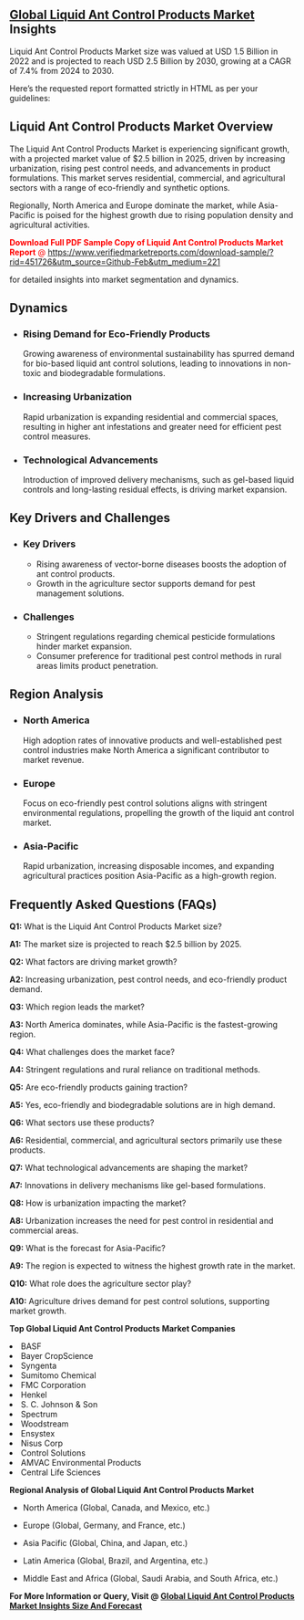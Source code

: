 <h2><a href="https://www.verifiedmarketreports.com/download-sample/?rid=451726&amp;utm_source=Github&amp;utm_medium=221" target="_blank">Global Liquid Ant Control Products Market</a> Insights</h2><p>Liquid Ant Control Products Market size was valued at USD 1.5 Billion in 2022 and is projected to reach USD 2.5 Billion by 2030, growing at a CAGR of 7.4% from 2024 to 2030.</p><p>Here’s the requested report formatted strictly in HTML as per your guidelines: <!DOCTYPE html> <html lang="en"> <head> <meta charset="UTF-8"> <meta name="viewport" content="width=device-width, initial-scale=1.0"> <meta name="description" content="Comprehensive industry insights into the Liquid Ant Control Products Market, including market value, dynamics, key drivers, challenges, and regional analysis."> <meta name="keywords" content="Liquid Ant Control Products Market, Industry Dynamics, Market Trends, Market Value"> <meta name="author" content="Industry Insights"> <title>Liquid Ant Control Products Market Insights</title> </head> <body> <h2>Liquid Ant Control Products Market Overview</h2> <p>The Liquid Ant Control Products Market is experiencing significant growth, with a projected market value of $2.5 billion in 2025, driven by increasing urbanization, rising pest control needs, and advancements in product formulations. This market serves residential, commercial, and agricultural sectors with a range of eco-friendly and synthetic options.</p> <p>Regionally, North America and Europe dominate the market, while Asia-Pacific is poised for the highest growth due to rising population density and agricultural activities. <p><span class=""><span style="color: #ff0000;"><strong>Download Full PDF Sample Copy of Liquid Ant Control Products Market Report</strong> @ </span><a href="https://www.verifiedmarketreports.com/download-sample/?rid=451726&amp;utm_source=Github-Feb&amp;utm_medium=221" target="_blank">https://www.verifiedmarketreports.com/download-sample/?rid=451726&amp;utm_source=Github-Feb&amp;utm_medium=221</a></span></p> for detailed insights into market segmentation and dynamics.</p> <h2>Dynamics</h2> <ul> <li> <h3>Rising Demand for Eco-Friendly Products</h3> <p>Growing awareness of environmental sustainability has spurred demand for bio-based liquid ant control solutions, leading to innovations in non-toxic and biodegradable formulations.</p> </li> <li> <h3>Increasing Urbanization</h3> <p>Rapid urbanization is expanding residential and commercial spaces, resulting in higher ant infestations and greater need for efficient pest control measures.</p> </li> <li> <h3>Technological Advancements</h3> <p>Introduction of improved delivery mechanisms, such as gel-based liquid controls and long-lasting residual effects, is driving market expansion.</p> </li> </ul> <h2>Key Drivers and Challenges</h2> <ul> <li> <h3>Key Drivers</h3> <ul> <li>Rising awareness of vector-borne diseases boosts the adoption of ant control products.</li> <li>Growth in the agriculture sector supports demand for pest management solutions.</li> </ul> </li> <li> <h3>Challenges</h3> <ul> <li>Stringent regulations regarding chemical pesticide formulations hinder market expansion.</li> <li>Consumer preference for traditional pest control methods in rural areas limits product penetration.</li> </ul> </li> </ul> <h2>Region Analysis</h2> <ul> <li> <h3>North America</h3> <p>High adoption rates of innovative products and well-established pest control industries make North America a significant contributor to market revenue.</p> </li> <li> <h3>Europe</h3> <p>Focus on eco-friendly pest control solutions aligns with stringent environmental regulations, propelling the growth of the liquid ant control market.</p> </li> <li> <h3>Asia-Pacific</h3> <p>Rapid urbanization, increasing disposable incomes, and expanding agricultural practices position Asia-Pacific as a high-growth region.</p> </li> </ul> <h2>Frequently Asked Questions (FAQs)</h2> <p><strong>Q1:</strong> What is the Liquid Ant Control Products Market size?</p> <p><strong>A1:</strong> The market size is projected to reach $2.5 billion by 2025.</p> <p><strong>Q2:</strong> What factors are driving market growth?</p> <p><strong>A2:</strong> Increasing urbanization, pest control needs, and eco-friendly product demand.</p> <p><strong>Q3:</strong> Which region leads the market?</p> <p><strong>A3:</strong> North America dominates, while Asia-Pacific is the fastest-growing region.</p> <p><strong>Q4:</strong> What challenges does the market face?</p> <p><strong>A4:</strong> Stringent regulations and rural reliance on traditional methods.</p> <p><strong>Q5:</strong> Are eco-friendly products gaining traction?</p> <p><strong>A5:</strong> Yes, eco-friendly and biodegradable solutions are in high demand.</p> <p><strong>Q6:</strong> What sectors use these products?</p> <p><strong>A6:</strong> Residential, commercial, and agricultural sectors primarily use these products.</p> <p><strong>Q7:</strong> What technological advancements are shaping the market?</p> <p><strong>A7:</strong> Innovations in delivery mechanisms like gel-based formulations.</p> <p><strong>Q8:</strong> How is urbanization impacting the market?</p> <p><strong>A8:</strong> Urbanization increases the need for pest control in residential and commercial areas.</p> <p><strong>Q9:</strong> What is the forecast for Asia-Pacific?</p> <p><strong>A9:</strong> The region is expected to witness the highest growth rate in the market.</p> <p><strong>Q10:</strong> What role does the agriculture sector play?</p> <p><strong>A10:</strong> Agriculture drives demand for pest control solutions, supporting market growth.</p> </body> </html> </p><p><strong>Top Global Liquid Ant Control Products Market Companies</strong></p><div data-test-id=""><p><li>BASF</li><li> Bayer CropScience</li><li> Syngenta</li><li> Sumitomo Chemical</li><li> FMC Corporation</li><li> Henkel</li><li> S. C. Johnson & Son</li><li> Spectrum</li><li> Woodstream</li><li> Ensystex</li><li> Nisus Corp</li><li> Control Solutions</li><li> AMVAC Environmental Products</li><li> Central Life Sciences</li></p><div><strong>Regional Analysis of&nbsp;Global Liquid Ant Control Products Market</strong></div><ul><li dir="ltr"><p dir="ltr">North America&nbsp;(Global, Canada, and Mexico, etc.)</p></li><li dir="ltr"><p dir="ltr">Europe (Global, Germany, and France, etc.)</p></li><li dir="ltr"><p dir="ltr">Asia Pacific&nbsp;(Global, China, and Japan, etc.)</p></li><li dir="ltr"><p dir="ltr">Latin America&nbsp;(Global, Brazil, and Argentina, etc.)</p></li><li dir="ltr">Middle East and Africa&nbsp;(Global, Saudi Arabia, and South Africa, etc.)</li></ul><p><strong>For More Information or Query, Visit @&nbsp;</strong><strong><a href="https://www.verifiedmarketreports.com/product/liquid-ant-control-products-market/?utm_source=Github&amp;utm_medium=221" target="_blank">Global Liquid Ant Control Products Market Insights Size And Forecast</a></strong></p></div>
